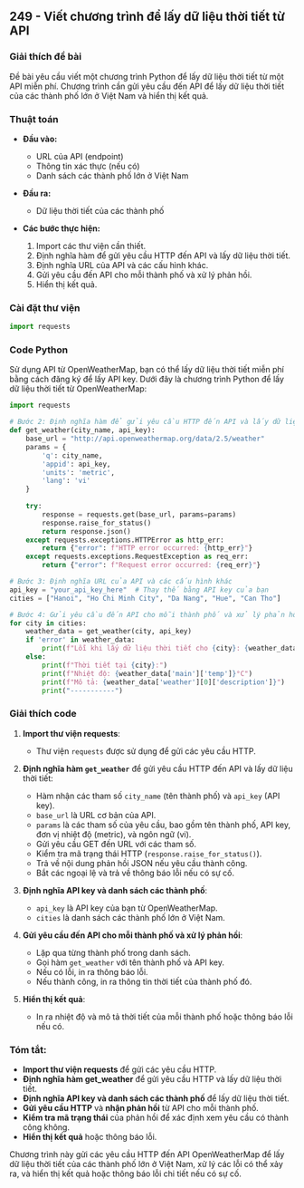 ## 249 - Viết chương trình để lấy dữ liệu thời tiết từ API

### Giải thích đề bài

Đề bài yêu cầu viết một chương trình Python để lấy dữ liệu thời tiết từ một API miễn phí. Chương trình cần gửi yêu cầu đến API để lấy dữ liệu thời tiết của các thành phố lớn ở Việt Nam và hiển thị kết quả.

### Thuật toán

- **Đầu vào:** 
  - URL của API (endpoint)
  - Thông tin xác thực (nếu có)
  - Danh sách các thành phố lớn ở Việt Nam

- **Đầu ra:** 
  - Dữ liệu thời tiết của các thành phố

- **Các bước thực hiện:**
  1. Import các thư viện cần thiết.
  2. Định nghĩa hàm để gửi yêu cầu HTTP đến API và lấy dữ liệu thời tiết.
  3. Định nghĩa URL của API và các cấu hình khác.
  4. Gửi yêu cầu đến API cho mỗi thành phố và xử lý phản hồi.
  5. Hiển thị kết quả.

### Cài đặt thư viện

```python
import requests
```

### Code Python

Sử dụng API từ OpenWeatherMap, bạn có thể lấy dữ liệu thời tiết miễn phí bằng cách đăng ký để lấy API key. Dưới đây là chương trình Python để lấy dữ liệu thời tiết từ OpenWeatherMap:

```python
import requests

# Bước 2: Định nghĩa hàm để gửi yêu cầu HTTP đến API và lấy dữ liệu thời tiết
def get_weather(city_name, api_key):
    base_url = "http://api.openweathermap.org/data/2.5/weather"
    params = {
        'q': city_name,
        'appid': api_key,
        'units': 'metric',
        'lang': 'vi'
    }
    
    try:
        response = requests.get(base_url, params=params)
        response.raise_for_status()
        return response.json()
    except requests.exceptions.HTTPError as http_err:
        return {"error": f"HTTP error occurred: {http_err}"}
    except requests.exceptions.RequestException as req_err:
        return {"error": f"Request error occurred: {req_err}"}

# Bước 3: Định nghĩa URL của API và các cấu hình khác
api_key = "your_api_key_here"  # Thay thế bằng API key của bạn
cities = ["Hanoi", "Ho Chi Minh City", "Da Nang", "Hue", "Can Tho"]

# Bước 4: Gửi yêu cầu đến API cho mỗi thành phố và xử lý phản hồi
for city in cities:
    weather_data = get_weather(city, api_key)
    if 'error' in weather_data:
        print(f"Lỗi khi lấy dữ liệu thời tiết cho {city}: {weather_data['error']}")
    else:
        print(f"Thời tiết tại {city}:")
        print(f"Nhiệt độ: {weather_data['main']['temp']}°C")
        print(f"Mô tả: {weather_data['weather'][0]['description']}")
        print("-----------")
```

### Giải thích code

1. **Import thư viện requests**:
   - Thư viện `requests` được sử dụng để gửi các yêu cầu HTTP.

2. **Định nghĩa hàm `get_weather`** để gửi yêu cầu HTTP đến API và lấy dữ liệu thời tiết:
   - Hàm nhận các tham số `city_name` (tên thành phố) và `api_key` (API key).
   - `base_url` là URL cơ bản của API.
   - `params` là các tham số của yêu cầu, bao gồm tên thành phố, API key, đơn vị nhiệt độ (metric), và ngôn ngữ (vi).
   - Gửi yêu cầu GET đến URL với các tham số.
   - Kiểm tra mã trạng thái HTTP (`response.raise_for_status()`).
   - Trả về nội dung phản hồi JSON nếu yêu cầu thành công.
   - Bắt các ngoại lệ và trả về thông báo lỗi nếu có sự cố.

3. **Định nghĩa API key và danh sách các thành phố**:
   - `api_key` là API key của bạn từ OpenWeatherMap.
   - `cities` là danh sách các thành phố lớn ở Việt Nam.

4. **Gửi yêu cầu đến API cho mỗi thành phố và xử lý phản hồi**:
   - Lặp qua từng thành phố trong danh sách.
   - Gọi hàm `get_weather` với tên thành phố và API key.
   - Nếu có lỗi, in ra thông báo lỗi.
   - Nếu thành công, in ra thông tin thời tiết của thành phố đó.

5. **Hiển thị kết quả**:
   - In ra nhiệt độ và mô tả thời tiết của mỗi thành phố hoặc thông báo lỗi nếu có.

### Tóm tắt:

- **Import thư viện requests** để gửi các yêu cầu HTTP.
- **Định nghĩa hàm get_weather** để gửi yêu cầu HTTP và lấy dữ liệu thời tiết.
- **Định nghĩa API key và danh sách các thành phố** để lấy dữ liệu thời tiết.
- **Gửi yêu cầu HTTP** và **nhận phản hồi** từ API cho mỗi thành phố.
- **Kiểm tra mã trạng thái** của phản hồi để xác định xem yêu cầu có thành công không.
- **Hiển thị kết quả** hoặc thông báo lỗi.

Chương trình này gửi các yêu cầu HTTP đến API OpenWeatherMap để lấy dữ liệu thời tiết của các thành phố lớn ở Việt Nam, xử lý các lỗi có thể xảy ra, và hiển thị kết quả hoặc thông báo lỗi chi tiết nếu có sự cố.